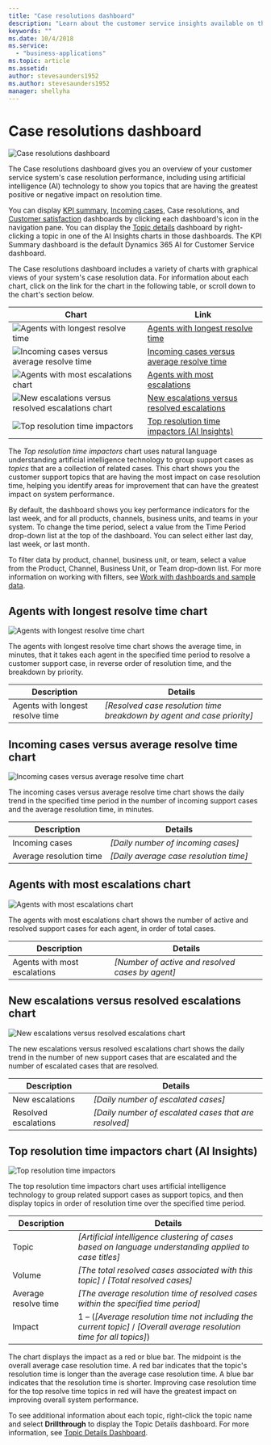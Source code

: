 ```yaml
---
title: "Case resolutions dashboard​"
description: "Learn about the customer service insights available on the Case resolutions dashboard."
keywords: ""
ms.date: 10/4/2018
ms.service:
  - "business-applications"
ms.topic: article
ms.assetid: 
author: stevesaunders1952
ms.author: stevesaunders1952
manager: shellyha
---
```


# Case resolutions dashboard​

![Case resolutions dashboard](media/ai-csi-case-resolutions-dash.png)

The Case resolutions dashboard gives you an overview of your customer service system's case resolution performance, including using artificial intelligence (AI) technology to show you topics that are having the greatest positive or negative impact on resolution time.

You can display [KPI summary](ai-csi-dash-kpi-summary.md), [Incoming cases](ai-csi-dash-incoming-cases.md), Case resolutions, and [Customer satisfaction](ai-csi-dash-CSAT.md) dashboards by clicking each dashboard's icon in the navigation pane. You can display the [Topic details](ai-csi-dash-topic-details.md) dashboard by right-clicking a topic in one of the AI Insights charts in those dashboards. The KPI Summary dashboard is the default Dynamics 365 AI for Customer Service dashboard.

The Case resolutions dashboard includes a variety of charts with graphical views of your system's case resolution data. For information about each chart, click on the link for the chart in the following table, or scroll down to the chart's section below.

Chart | Link
----- | ----
![Agents with longest resolve time](media/ai-csi-longest-resolve-time.png) | [Agents with longest resolve time](#agents-with-longest-resolve-time-chart)
![Incoming cases versus average resolve time](media/ai-csi-incoming-vs-resolve-time.png) | [Incoming cases versus average resolve time](#incoming-cases-versus-average-resolve-time-chart)
![Agents with most escalations chart](media/ai-csi-most-escalations.png) | [Agents with most escalations](#agents-with-most-escalations-chart)
![New escalations versus resolved escalations chart](media/ai-csi-new-resolved-escalations.png) | [New escalations versus resolved escalations](#new-escalations-versus-resolved-escalations-chart)
![Top resolution time impactors](media/ai-csi-resolution-time-impactors.png) | [Top resolution time impactors (AI Insights)](#top-resolution-time-impactors)

The *Top resolution time impactors* chart uses natural language understanding artificial intelligence technology to group support cases as *topics* that are a collection of related cases. This chart shows you the customer support topics that are having the most impact on case resolution time, helping you identify areas for improvement that can have the greatest impact on system performance.

By default, the dashboard shows you key performance indicators for the last week, and for all products, channels, business units, and teams in your system. To change the time period, select a value from the Time Period drop-down list at the top of the dashboard. You can select either last day, last week, or last month.

To filter data by product, channel, business unit, or team, select a value from the Product, Channel, Business Unit, or Team drop-down list. For more information on working with filters, see [Work with dashboards and sample data](ai-csi-use-dash-sample-data.md).

## Agents with longest resolve time chart

![Agents with longest resolve time chart](media/ai-csi-longest-resolve-time.png)

The agents with longest resolve time chart shows the average time, in minutes, that it takes each agent in the specified time period to resolve a customer support case, in reverse order of resolution time, and the breakdown by priority.

Description | Details
----------- | -------
Agents with longest resolve time | *[Resolved case resolution time breakdown by agent and case priority]*

## Incoming cases versus average resolve time chart

![Incoming cases versus average resolve time chart](media/ai-csi-incoming-vs-resolve-time.png)

The incoming cases versus average resolve time chart shows the daily trend in the specified time period in the number of incoming support cases and the average resolution time, in minutes.

Description | Details
----------- | -------
Incoming cases | *[Daily number of incoming cases]*
Average resolution time | *[Daily average case resolution time]*

## Agents with most escalations chart

![Agents with most escalations chart](media/ai-csi-most-escalations.png)

The agents with most escalations chart shows the number of active and resolved support cases for each agent, in order of total cases.

Description | Details
----------- | -------
Agents with most escalations | *[Number of active and resolved cases by agent]*

## New escalations versus resolved escalations chart

![New escalations versus resolved escalations chart](media/ai-csi-new-resolved-escalations.png)

The new escalations versus resolved escalations chart shows the daily trend in the number of new support cases that are escalated and the number of escalated cases that are resolved.

Description | Details
----------- | -------
New escalations | *[Daily number of escalated cases]*
Resolved escalations | *[Daily number of escalated cases that are resolved]*

## Top resolution time impactors chart (AI Insights)

![Top resolution time impactors](media/ai-csi-resolution-time-impactors.png)

The top resolution time impactors chart uses artificial intelligence technology to group related support cases as support topics, and then display topics in order of resolution time over the specified time period.

Description | Details
----------- | -------
Topic | *[Artificial intelligence clustering of cases based on language understanding applied to case titles]*
Volume | *[The total resolved cases associated with this topic]* / *[Total resolved cases]*
Average resolve time | *[The average resolution time of resolved cases within the specified time period]*
Impact | 1 – (*[Average resolution time not including the current topic]* / *[Overall average resolution time for all topics]*)

The chart displays the impact as a red or blue bar. The midpoint is the overall average case resolution time. A red bar indicates that the topic's resolution time is longer than the average case resolution time. A blue bar indicates that the resolution time is shorter. Improving case resolution time for the top resolve time topics in red will have the greatest impact on improving overall system performance.

To see additional information about each topic, right-click the topic name and select **Drillthrough** to display the Topic Details dashboard. For more information, see [Topic Details Dashboard](ai-csi-topic-details.md).

